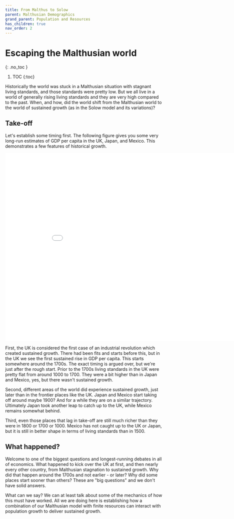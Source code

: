 ```yaml
---
title: From Malthus to Solow
parent: Malthusian Demographics
grand_parent: Population and Resources
has_children: true
nav_order: 2
---
```


# Escaping the Malthusian world
{: .no_toc }

1. TOC 
{:toc}

Historically the world was stuck in a Malthusian situation with stagnant living standards, and those standards were pretty low. But we all live in a world of generally rising living standards and they are very high compared to the past. When, and how, did the world shift from the Malthusian world to the world of sustained growth (as in the Solow model and its variations)?

## Take-off
Let's establish some timing first. The following figure gives you some very long-run estimates of GDP per capita in the UK, Japan, and Mexico. This demonstrates a few features of historical growth.

<iframe width="900" height="600" frameborder="0" scrolling="no" src="../plotly/mad-longrun-ir.html"></iframe>

First, the UK is considered the first case of an industrial revolution which created sustained growth. There had been fits and starts before this, but in the UK we see the first sustained rise in GDP per capita. This starts somewhere around the 1700s. The exact timing is argued over, but we're just after the rough start. Prior to the 1700s living standards in the UK  were pretty flat from around 1000 to 1700. They were a bit higher than in Japan and Mexico, yes, but there wasn't sustained growth.

Second, different areas of the world did experience sustained growth, just later than in the frontier places like the UK. Japan and Mexico start taking off around maybe 1900? And for a while they are on a similar trajectory. Ultimately Japan took another leap to catch up to the UK, while Mexico remains somewhat behind. 

Third, even those places that lag in take-off are still much richer than they were in 1800 or 1700 or 1000. Mexico has not caught up to the UK or Japan, but it is still in better shape in terms of living standards than in 1500.

## What happened?
Welcome to one of the biggest questions and longest-running debates in all of economics. What happened to kick over the UK at first, and then nearly every other country, from Malthusian stagnation to sustained growth. Why did that happen around the 1700s and not earlier - or later? Why did some places start sooner than others? These are "big questions" and we don't have solid answers.

What can we say? We can at least talk about some of the mechanics of how this must have worked. All we are doing here is establishing how a combination of our Malthusian model with finite resources can interact with population growth to deliver sustained growth.

